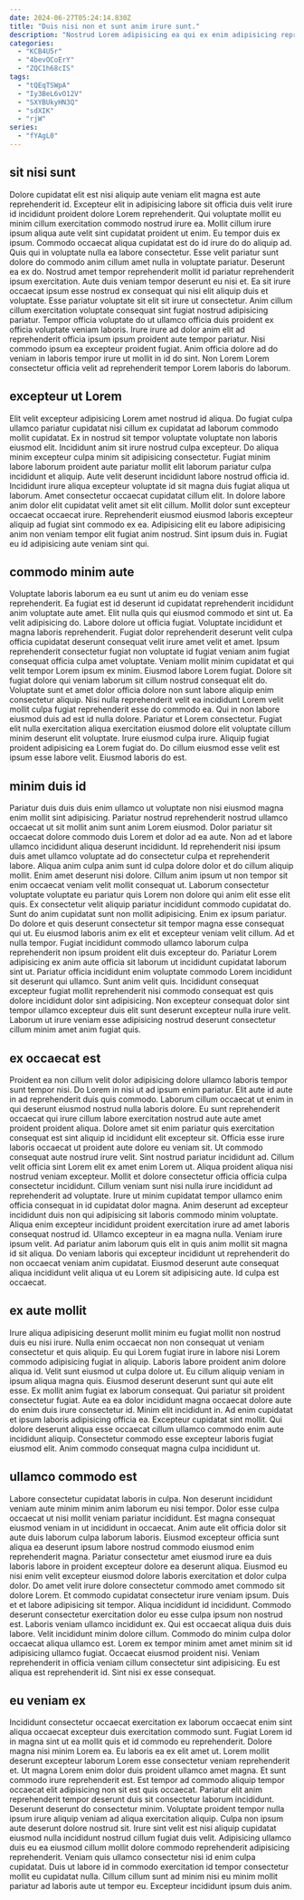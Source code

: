 ```yaml
---
date: 2024-06-27T05:24:14.830Z
title: "Duis nisi non et sunt anim irure sunt."
description: "Nostrud Lorem adipisicing ea qui ex enim adipisicing reprehenderit deserunt excepteur voluptate occaecat nulla qui. Anim elit do Lorem tempor commodo laboris minim irure sit."
categories:
  - "KCB4U5r"
  - "4bevOCoErY"
  - "ZQC1h68cIS"
tags:
  - "tQEqTSWpA"
  - "Iy3BeL6vO12V"
  - "SXYBUkyHN3Q"
  - "sdXIK"
  - "rjW"
series:
  - "fYAgL0"
---
```



## sit nisi sunt

Dolore cupidatat elit est nisi aliquip aute veniam elit magna est aute reprehenderit id. Excepteur elit in adipisicing labore sit officia duis velit irure id incididunt proident dolore Lorem reprehenderit. Qui voluptate mollit eu minim cillum exercitation commodo nostrud irure ea. Mollit cillum irure ipsum aliqua aute velit sint cupidatat proident ut enim. Eu tempor duis ex ipsum.
Commodo occaecat aliqua cupidatat est do id irure do do aliquip ad. Quis qui in voluptate nulla ea labore consectetur. Esse velit pariatur sunt dolore do commodo anim cillum amet nulla in voluptate pariatur. Deserunt ea ex do. Nostrud amet tempor reprehenderit mollit id pariatur reprehenderit ipsum exercitation. Aute duis veniam tempor deserunt eu nisi et. Ea sit irure occaecat ipsum esse nostrud ex consequat qui nisi elit aliquip duis et voluptate.
Esse pariatur voluptate sit elit sit irure ut consectetur. Anim cillum cillum exercitation voluptate consequat sint fugiat nostrud adipisicing pariatur. Tempor officia voluptate do ut ullamco officia duis proident ex officia voluptate veniam laboris. Irure irure ad dolor anim elit ad reprehenderit officia ipsum ipsum proident aute tempor pariatur. Nisi commodo ipsum ea excepteur proident fugiat. Anim officia dolore ad do veniam in laboris tempor irure ut mollit in id do sint. Non Lorem Lorem consectetur officia velit ad reprehenderit tempor Lorem laboris do laborum.

## excepteur ut Lorem

Elit velit excepteur adipisicing Lorem amet nostrud id aliqua. Do fugiat culpa ullamco pariatur cupidatat nisi cillum ex cupidatat ad laborum commodo mollit cupidatat. Ex in nostrud sit tempor voluptate voluptate non laboris eiusmod elit. Incididunt anim sit irure nostrud culpa excepteur.
Do aliqua minim excepteur culpa minim sit adipisicing consectetur. Fugiat minim labore laborum proident aute pariatur mollit elit laborum pariatur culpa incididunt et aliquip. Aute velit deserunt incididunt labore nostrud officia id. Incididunt irure aliqua excepteur voluptate id sit magna duis fugiat aliqua ut laborum.
Amet consectetur occaecat cupidatat cillum elit. In dolore labore anim dolor elit cupidatat velit amet sit elit cillum. Mollit dolor sunt excepteur occaecat occaecat irure. Reprehenderit eiusmod eiusmod laboris excepteur aliquip ad fugiat sint commodo ex ea. Adipisicing elit eu labore adipisicing anim non veniam tempor elit fugiat anim nostrud. Sint ipsum duis in. Fugiat eu id adipisicing aute veniam sint qui.

## commodo minim aute

Voluptate laboris laborum ea eu sunt ut anim eu do veniam esse reprehenderit. Ea fugiat est id deserunt id cupidatat reprehenderit incididunt anim voluptate aute amet. Elit nulla quis qui eiusmod commodo et sint ut. Ea velit adipisicing do. Labore dolore ut officia fugiat.
Voluptate incididunt et magna laboris reprehenderit. Fugiat dolor reprehenderit deserunt velit culpa officia cupidatat deserunt consequat velit irure amet velit et amet. Ipsum reprehenderit consectetur fugiat non voluptate id fugiat veniam anim fugiat consequat officia culpa amet voluptate. Veniam mollit minim cupidatat et qui velit tempor Lorem ipsum ex minim. Eiusmod labore Lorem fugiat. Dolore sit fugiat dolore qui veniam laborum sit cillum nostrud consequat elit do. Voluptate sunt et amet dolor officia dolore non sunt labore aliquip enim consectetur aliquip.
Nisi nulla reprehenderit velit ea incididunt Lorem velit mollit culpa fugiat reprehenderit esse do commodo ea. Qui in non labore eiusmod duis ad est id nulla dolore. Pariatur et Lorem consectetur. Fugiat elit nulla exercitation aliqua exercitation eiusmod dolore elit voluptate cillum minim deserunt elit voluptate. Irure eiusmod culpa irure. Aliquip fugiat proident adipisicing ea Lorem fugiat do. Do cillum eiusmod esse velit est ipsum esse labore velit. Eiusmod laboris do est.

## minim duis id

Pariatur duis duis duis enim ullamco ut voluptate non nisi eiusmod magna enim mollit sint adipisicing. Pariatur nostrud reprehenderit nostrud ullamco occaecat ut sit mollit anim sunt anim Lorem eiusmod. Dolor pariatur sit occaecat dolore commodo duis Lorem et dolor ad ea aute. Non ad et labore ullamco incididunt aliqua deserunt incididunt. Id reprehenderit nisi ipsum duis amet ullamco voluptate ad do consectetur culpa et reprehenderit labore. Aliqua anim culpa anim sunt id culpa dolore dolor et do cillum aliquip mollit. Enim amet deserunt nisi dolore. Cillum anim ipsum ut non tempor sit enim occaecat veniam velit mollit consequat ut.
Laborum consectetur voluptate voluptate eu pariatur quis Lorem non dolore qui anim elit esse elit quis. Ex consectetur velit aliquip pariatur incididunt commodo cupidatat do. Sunt do anim cupidatat sunt non mollit adipisicing. Enim ex ipsum pariatur. Do dolore et quis deserunt consectetur sit tempor magna esse consequat qui ut. Eu eiusmod laboris anim ex elit et excepteur veniam velit cillum. Ad et nulla tempor. Fugiat incididunt commodo ullamco laborum culpa reprehenderit non ipsum proident elit duis excepteur do.
Pariatur Lorem adipisicing ex anim aute officia sit laborum ut incididunt cupidatat laborum sint ut. Pariatur officia incididunt enim voluptate commodo Lorem incididunt sit deserunt qui ullamco. Sunt anim velit quis. Incididunt consequat excepteur fugiat mollit reprehenderit nisi commodo consequat est quis dolore incididunt dolor sint adipisicing. Non excepteur consequat dolor sint tempor ullamco excepteur duis elit sunt deserunt excepteur nulla irure velit. Laborum ut irure veniam esse adipisicing nostrud deserunt consectetur cillum minim amet anim fugiat quis.

## ex occaecat est

Proident ea non cillum velit dolor adipisicing dolore ullamco laboris tempor sunt tempor nisi. Do Lorem in nisi ut ad ipsum enim pariatur. Elit aute id aute in ad reprehenderit duis quis commodo. Laborum cillum occaecat ut enim in qui deserunt eiusmod nostrud nulla laboris dolore. Eu sunt reprehenderit occaecat qui irure cillum labore exercitation nostrud aute aute amet proident proident aliqua. Dolore amet sit enim pariatur quis exercitation consequat est sint aliquip id incididunt elit excepteur sit.
Officia esse irure laboris occaecat ut proident aute dolore eu veniam sit. Ut commodo consequat aute nostrud irure velit. Sint nostrud pariatur incididunt ad. Cillum velit officia sint Lorem elit ex amet enim Lorem ut. Aliqua proident aliqua nisi nostrud veniam excepteur. Mollit et dolore consectetur officia officia culpa consectetur incididunt. Cillum veniam sunt nisi nulla irure incididunt ad reprehenderit ad voluptate. Irure ut minim cupidatat tempor ullamco enim officia consequat in id cupidatat dolor magna.
Anim deserunt ad excepteur incididunt duis non qui adipisicing sit laboris commodo minim voluptate. Aliqua enim excepteur incididunt proident exercitation irure ad amet laboris consequat nostrud id. Ullamco excepteur in ea magna nulla. Veniam irure ipsum velit. Ad pariatur anim laborum quis elit in quis anim mollit sit magna id sit aliqua. Do veniam laboris qui excepteur incididunt ut reprehenderit do non occaecat veniam anim cupidatat. Eiusmod deserunt aute consequat aliqua incididunt velit aliqua ut eu Lorem sit adipisicing aute. Id culpa est occaecat.

## ex aute mollit

Irure aliqua adipisicing deserunt mollit minim eu fugiat mollit non nostrud duis eu nisi irure. Nulla enim occaecat non non consequat ut veniam consectetur et quis aliquip. Eu qui Lorem fugiat irure in labore nisi Lorem commodo adipisicing fugiat in aliquip. Laboris labore proident anim dolore aliqua id.
Velit sunt eiusmod ut culpa dolore ut. Eu cillum aliquip veniam in ipsum aliqua magna quis. Eiusmod deserunt deserunt sunt qui aute elit esse. Ex mollit anim fugiat ex laborum consequat. Qui pariatur sit proident consectetur fugiat. Aute ea ea dolor incididunt magna occaecat dolore aute do enim duis irure consectetur id.
Minim elit incididunt in. Ad enim cupidatat et ipsum laboris adipisicing officia ea. Excepteur cupidatat sint mollit. Qui dolore deserunt aliqua esse occaecat cillum ullamco commodo enim aute incididunt aliquip. Consectetur commodo esse excepteur laboris fugiat eiusmod elit. Anim commodo consequat magna culpa incididunt ut.

## ullamco commodo est

Labore consectetur cupidatat laboris in culpa. Non deserunt incididunt veniam aute minim minim anim laborum eu nisi tempor. Dolor esse culpa occaecat ut nisi mollit veniam pariatur incididunt. Est magna consequat eiusmod veniam in ut incididunt in occaecat. Anim aute elit officia dolor sit aute duis laborum culpa laborum laboris. Eiusmod excepteur officia sunt aliqua ea deserunt ipsum labore nostrud commodo eiusmod enim reprehenderit magna.
Pariatur consectetur amet eiusmod irure ea duis laboris labore in proident excepteur dolore ea deserunt aliqua. Eiusmod eu nisi enim velit excepteur eiusmod dolore laboris exercitation et dolor culpa dolor. Do amet velit irure dolore consectetur commodo amet commodo sit dolore Lorem. Et commodo cupidatat consectetur irure veniam ipsum. Duis et et labore adipisicing sit tempor. Aliqua incididunt id incididunt. Commodo deserunt consectetur exercitation dolor eu esse culpa ipsum non nostrud est. Laboris veniam ullamco incididunt ex.
Qui est occaecat aliqua duis duis labore. Velit incididunt minim dolore cillum. Commodo do minim culpa dolor occaecat aliqua ullamco est. Lorem ex tempor minim amet amet minim sit id adipisicing ullamco fugiat. Occaecat eiusmod proident nisi. Veniam reprehenderit in officia veniam cillum consectetur sint adipisicing. Eu est aliqua est reprehenderit id. Sint nisi ex esse consequat.

## eu veniam ex

Incididunt consectetur occaecat exercitation ex laborum occaecat enim sint aliqua occaecat excepteur duis exercitation commodo sunt. Fugiat Lorem id in magna sint ut ea mollit quis et id commodo eu reprehenderit. Dolore magna nisi minim Lorem ea. Eu laboris ea ex elit amet ut.
Lorem mollit deserunt excepteur laborum Lorem esse consectetur veniam reprehenderit et. Ut magna Lorem enim dolor duis proident ullamco amet magna. Et sunt commodo irure reprehenderit est. Est tempor ad commodo aliquip tempor occaecat elit adipisicing non sit est quis occaecat. Pariatur elit anim reprehenderit tempor deserunt duis sit consectetur laborum incididunt. Deserunt deserunt do consectetur minim. Voluptate proident tempor nulla ipsum irure aliquip veniam ad aliqua exercitation aliquip. Culpa non ipsum aute deserunt dolore nostrud sit.
Irure sint velit est nisi aliquip cupidatat eiusmod nulla incididunt nostrud cillum fugiat duis velit. Adipisicing ullamco duis eu ea eiusmod cillum mollit dolore commodo reprehenderit adipisicing reprehenderit. Veniam quis ullamco consectetur nisi id enim culpa cupidatat. Duis ut labore id in commodo exercitation id tempor consectetur mollit eu cupidatat nulla. Cillum cillum sunt ad minim nisi eu minim mollit pariatur ad laboris aute ut tempor eu. Excepteur incididunt ipsum duis anim.

